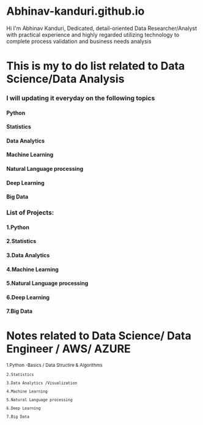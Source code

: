 # Abhinav-kanduri.github.io

Hi I'm Abhinav Kanduri, Dedicated, detail-oriented Data Researcher/Analyst with practical experience and highly regarded utilizing technology to complete process validation and business needs analysis


# This is my to do list related to Data Science/Data Analysis 
### I will updating it everyday on the following topics

#### Python
#### Statistics
#### Data Analytics
#### Machine Learning
#### Natural Language processing
#### Deep Learning
#### Big Data



### List of Projects:

#### 1.Python
#### 2.Statistics
#### 3.Data Analytics
#### 4.Machine Learning
#### 5.Natural Language processing
#### 6.Deep Learning
#### 7.Big Data


# Notes related to Data Science/ Data Engineer / AWS/ AZURE
<sub>
    1.Python -Basics / Data Structire & Algorithms

    2.Statistics 

    3.Data Analytics /Visualization 

    4.Machine Learning

    5.Natural Language processing

    6.Deep Learning

    7.Big Data
</sub>